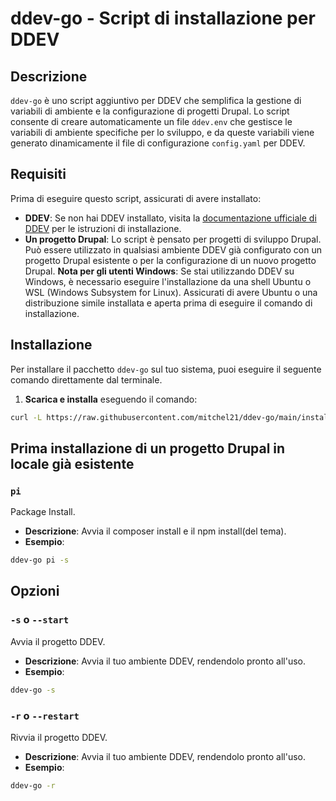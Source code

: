 # ddev-go - Script di installazione per DDEV

## Descrizione

`ddev-go` è uno script aggiuntivo per DDEV che semplifica la gestione di variabili di ambiente e la configurazione di progetti Drupal. Lo script consente di creare automaticamente un file `ddev.env` che gestisce le variabili di ambiente specifiche per lo sviluppo, e da queste variabili viene generato dinamicamente il file di configurazione `config.yaml` per DDEV.

## Requisiti

Prima di eseguire questo script, assicurati di avere installato:

- **DDEV**: Se non hai DDEV installato, visita la [documentazione ufficiale di DDEV](https://ddev.readthedocs.io/en/stable/) per le istruzioni di installazione.
- **Un progetto Drupal**: Lo script è pensato per progetti di sviluppo Drupal. Può essere utilizzato in qualsiasi ambiente DDEV già configurato con un progetto Drupal esistente o per la configurazione di un nuovo progetto Drupal.
  **Nota per gli utenti Windows**: Se stai utilizzando DDEV su Windows, è necessario eseguire l'installazione da una shell Ubuntu o WSL (Windows Subsystem for Linux). Assicurati di avere Ubuntu o una distribuzione simile installata e aperta prima di eseguire il comando di installazione.


## Installazione

Per installare il pacchetto `ddev-go` sul tuo sistema, puoi eseguire il seguente comando direttamente dal terminale.

1. **Scarica e installa** eseguendo il comando:

```bash
curl -L https://raw.githubusercontent.com/mitchel21/ddev-go/main/install.sh | bash 
```

## Prima installazione di un progetto Drupal in locale già esistente

### `pi`
Package Install.

- **Descrizione**: Avvia il composer install e il npm install(del tema).
- **Esempio**:

```bash
ddev-go pi -s
```

## Opzioni

### `-s` o `--start`
Avvia il progetto DDEV.

- **Descrizione**: Avvia il tuo ambiente DDEV, rendendolo pronto all'uso.
- **Esempio**:

```bash
ddev-go -s
```

### `-r` o `--restart`
Rivvia il progetto DDEV.

- **Descrizione**: Avvia il tuo ambiente DDEV, rendendolo pronto all'uso.
- **Esempio**:

```bash
ddev-go -r
```